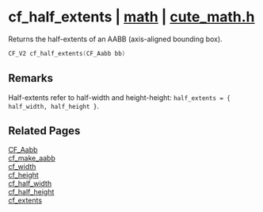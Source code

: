 # cf_half_extents | [math](https://github.com/RandyGaul/cute_framework/blob/master/docs/math_readme.md) | [cute_math.h](https://github.com/RandyGaul/cute_framework/blob/master/include/cute_math.h)

Returns the half-extents of an AABB (axis-aligned bounding box).

```cpp
CF_V2 cf_half_extents(CF_Aabb bb)
```

## Remarks

Half-extents refer to half-width and height-height: `half_extents = { half_width, half_height }`.

## Related Pages

[CF_Aabb](https://github.com/RandyGaul/cute_framework/blob/master/docs/math/cf_aabb.md)  
[cf_make_aabb](https://github.com/RandyGaul/cute_framework/blob/master/docs/math/cf_make_aabb.md)  
[cf_width](https://github.com/RandyGaul/cute_framework/blob/master/docs/math/cf_width.md)  
[cf_height](https://github.com/RandyGaul/cute_framework/blob/master/docs/math/cf_height.md)  
[cf_half_width](https://github.com/RandyGaul/cute_framework/blob/master/docs/math/cf_half_width.md)  
[cf_half_height](https://github.com/RandyGaul/cute_framework/blob/master/docs/math/cf_half_height.md)  
[cf_extents](https://github.com/RandyGaul/cute_framework/blob/master/docs/math/cf_extents.md)  
